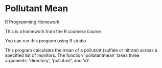 # Pollutant Mean
R Programming Homework

This is a homework from the R coursera course

You can run this program using R studio


This program calculates the mean of a pollutant (sulfate or nitrate) across a specified list of monitors.
The function 'pollutantmean' takes three arguments: 'directory', 'pollutant', and 'id'.
